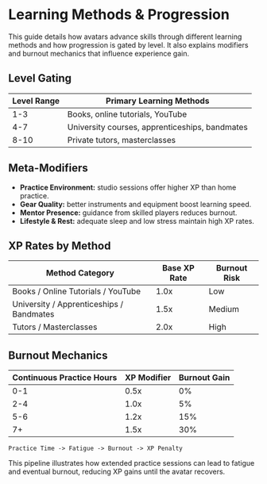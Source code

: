 # Learning Methods & Progression

This guide details how avatars advance skills through different learning methods and how progression is gated by level. It also explains modifiers and burnout mechanics that influence experience gain.

## Level Gating

| Level Range | Primary Learning Methods |
|-------------|--------------------------|
| 1-3         | Books, online tutorials, YouTube |
| 4-7         | University courses, apprenticeships, bandmates |
| 8-10        | Private tutors, masterclasses |

## Meta-Modifiers

- **Practice Environment:** studio sessions offer higher XP than home practice.
- **Gear Quality:** better instruments and equipment boost learning speed.
- **Mentor Presence:** guidance from skilled players reduces burnout.
- **Lifestyle & Rest:** adequate sleep and low stress maintain high XP rates.

## XP Rates by Method

| Method Category                       | Base XP Rate | Burnout Risk |
|---------------------------------------|--------------|--------------|
| Books / Online Tutorials / YouTube    | 1.0x         | Low          |
| University / Apprenticeships / Bandmates | 1.5x     | Medium       |
| Tutors / Masterclasses                | 2.0x         | High         |

## Burnout Mechanics

| Continuous Practice Hours | XP Modifier | Burnout Gain |
|---------------------------|-------------|--------------|
| 0-1                       | 0.5x        | 0%           |
| 2-4                       | 1.0x        | 5%           |
| 5-6                       | 1.2x        | 15%          |
| 7+                        | 1.5x        | 30%          |

```
Practice Time -> Fatigue -> Burnout -> XP Penalty
```

This pipeline illustrates how extended practice sessions can lead to fatigue and eventual burnout, reducing XP gains until the avatar recovers.
